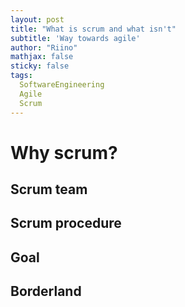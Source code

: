 ```yaml
---
layout: post
title: "What is scrum and what isn't"
subtitle: 'Way towards agile'
author: "Riino"
mathjax: false
sticky: false
tags:
  SoftwareEngineering	
  Agile
  Scrum
---
```


# Why scrum?


## Scrum team


## Scrum procedure


## Goal

## Borderland